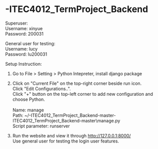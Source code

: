 # -ITEC4012_TermProject_Backend

Superuser:<br/>
Username: xinyue<br/>
Password: 200031<br/>

General user for  testing:<br/>
Username: lucy<br/>
Password: lu200031<br/>

Setup Instruction:
1. Go to File > Setting > Python Intepreter, install django package

2. Click on "Current File" on the top-right corner beside run icon. <br/>
Click "Edit Configurations..".<br/>
Click "+" button on the top-left corner to add new configuration and choose Python.<br/><br/>
Name: manage<br/>
Path: ~/-ITEC4012_TermProject_Backend-master\-ITEC4012_TermProject_Backend-master\manage.py<br/>
Script parameter: runserver<br/>

3. Run the website and view it through http://127.0.0.1:8000/<br/>
Use general user for testing the login user features.

